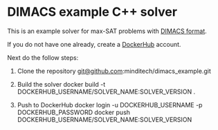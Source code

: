 # DIMACS example C++ solver

This is an example solver for max-SAT problems with <a href="http://people.sc.fsu.edu/~jburkardt/data/cnf/cnf.html">DIMACS format</a>.

If you do not have one already, create a <a href="http://dockerhub.com">DockerHub</a> account.

Next do the follow steps:

1. Clone the repository
   git@github.com:minditech/dimacs_example.git

2. Build the solver
   docker build -t DOCKERHUB_USERNAME/SOLVER_NAME:SOLVER_VERSION .

3. Push to DockerHub
   docker login -u DOCKERHUB_USERNAME -p DOCKERHUB_PASSWORD
   docker push DOCKERHUB_USERNAME/SOLVER_NAME:SOLVER_VERSION
